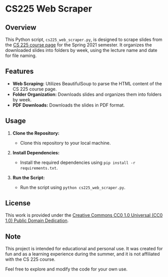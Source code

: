 # CS225 Web Scraper

## Overview

This Python script, `cs225_web_scraper.py`, is designed to scrape slides from the [CS 225 course page](https://courses.engr.illinois.edu/cs225/sp2021/pages/lectures.html) for the Spring 2021 semester. It organizes the downloaded slides into folders by week, using the lecture name and date for file naming.

## Features

- **Web Scraping:** Utilizes BeautifulSoup to parse the HTML content of the CS 225 course page.
- **Folder Organization:** Downloads slides and organizes them into folders by week.
- **PDF Downloads:** Downloads the slides in PDF format.

## Usage

1. **Clone the Repository:**
   - Clone this repository to your local machine.

2. **Install Dependencies:**
   - Install the required dependencies using `pip install -r requirements.txt`.

3. **Run the Script:**
   - Run the script using `python cs225_web_scraper.py`.

## License

This work is provided under the [Creative Commons CC0 1.0 Universal (CC0 1.0) Public Domain Dedication](https://creativecommons.org/publicdomain/zero/1.0/).

## Note

This project is intended for educational and personal use. It was created for fun and as a learning experience during the summer, and it is not affiliated with the CS 225 course.

Feel free to explore and modify the code for your own use.
